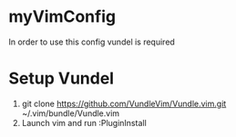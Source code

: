 # myVimConfig
In order to use this config vundel is required
# Setup Vundel
1. git clone https://github.com/VundleVim/Vundle.vim.git ~/.vim/bundle/Vundle.vim
2. Launch vim and run :PluginInstall
